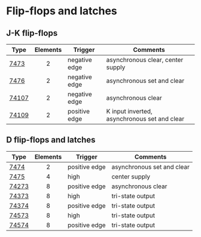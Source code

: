 # Flip-flops and latches

## J-K flip-flops

| Type                | Elements | Trigger         | Comments                                     |
| ------------------- |:--------:| --------------- | -------------------------------------------- |
| [7473](7473.md)     | 2        | negative edge   | asynchronous clear, center supply            |
| [7476](7476.md)     | 2        | negative edge   | asynchronous set and clear                   |
| [74107](74107.md)   | 2        | negative edge   | asynchronous clear                           |
| [74109](74109.md)   | 2        | positive edge   | K input inverted, asynchronous set and clear |


## D flip-flops and latches

| Type                | Elements | Trigger         | Comments                   |
| ------------------- |:--------:| --------------- | -------------------------- |
| [7474](7474.md)     | 2        | positive edge   | asynchronous set and clear |
| [7475](7475.md)     | 4        | high            | center supply              |
| [74273](74273.md)   | 8        | positive edge   | asynchronous clear         |
| [74373](74373.md)   | 8        | high            | tri-state output           |
| [74374](74374.md)   | 8        | positive edge   | tri-state output           |
| [74573](74573.md)   | 8        | high            | tri-state output           |
| [74574](74574.md)   | 8        | positive edge   | tri-state output           |

